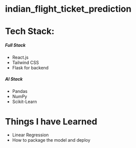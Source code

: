 # indian_flight_ticket_prediction

<h1>Tech Stack: </h1>

<h5>Full Stack </h5>
<ul>
  <li>React.js</li>
  <li>Tailwind CSS</li>
  <li>Flask for backend</li>
</ul>

<h5>AI Stack</h5>
<ul>
  <li>Pandas</li>
  <li>NumPy</li>
  <li>Scikit-Learn</li>
</ul>

<h1>Things I have Learned</h1>
<ul>
  <li>Linear Regression</li>
  <li>How to package the model and deploy</li>
</ul>
